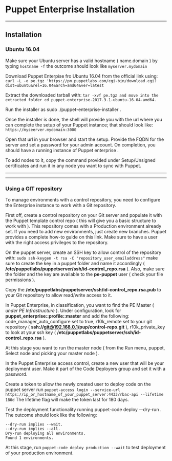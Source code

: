 # Puppet Enterprise Installation

----
## Installation
### Ubuntu 16.04

Make sure your Ubuntu server has a valid hostname ( name.domain ) by typing `hostname -f` the outcome should look like `myserver.mydomain`

Download Puppet Enterpise fro Ubuntu 16.04 from the official link using:
`curl -L -o pe.tgz 'https://pm.puppetlabs.com/cgi-bin/download.cgi?dist=ubuntu&rel=16.04&arch=amd64&ver=latest`

Extract the downloaded tarball with:
`tar -xvf pe.tgz and move into the extracted folder cd puppet-enterprise-2017.3.1-ubuntu-16.04-amd64.`

Run the installer as sudo ./puppet-enterprise-installer .

Once the installer is done, the shell will provide you with the url where you can complete the setup of your Puppet instance; that should look like:
`https://myseerver.mydomain:3000`

Open that url in your browser and start the setup. Provide the FQDN for the server and set a password for your admin account. On completion, you should have a running instance of Puppet enterprise .

To add nodes to it, copy the command provided under Setup/Unsigned certificates and run it in any node you want to sync with Puppet.

----

----
### Using a GIT repository

To manage environments with a control repository, you need to configure the Enterprise instance to work with a Git repository.

First off, create a control repository on your Git server and populate it with the Puppet template control repo ( this will give you a basic structure to work with ).
This repository comes with a Production environment already set.
If you need to add new environments, just create new branches.
Puppet provides a complete how-to guide on this link.
Make sure to have a user with the right access privileges to the repository.

On the puppet server, create an SSH key to allow control of the repository with:
`sudo ssh-keygen -t rsa -C "repository_user_emailaddress"`
make sure to create the key in a puppet folder and name it accordingly ( **/etc/puppetlabs/puppetserver/ssh/id-control_repo.rsa** ).
Also, make sure the folder and the key are available to the **pe-puppet** user ( check your file permissions ).

Copy the **/etc/puppetlabs/puppetserver/ssh/id-control_repo.rsa.pub** to your Git repository to allow read/write access to it.

In Puppet Enterprise, in classification, you want to find the PE Master ( *under PE Infrastructure* ). Under configuration, look for **puppet_enterprise::profile::master** and add the following:
code_manager_auto_configure set to true, r10k_remote set to your git repository ( **ssh://git@192.168.0.1/pup/control-repo.git** ), r10k_private_key to look at your ssh key ( **/etc/puppetlabs/puppetserver/ssh/id-control_repo.rsa** ).

At this stage you want to run the master node ( from the Run menu, puppet, Select node and picking your master node ).

In the Puppet Enterprise access control, create a new user that will be your deployment user. Make it part of the Code Deployers group and set it with a password.

Create a token to allow the newly created user to deploy code on the puppet server run `puppet-access login --service-url https://ip_or_hostname_of_your_puppet_server:4433/rbac-api --lifetime 180d`
The lifetime flag will make the token last for 180 days.

Test the deployment functionality running puppet-code deploy --dry-run . The outcome should look like the following:
```
--dry-run implies --wait.
--dry-run implies --all.
Dry-run deploying all environments.
Found 1 environments.
```
At this stage, run `puppet-code deploy production --wait` to test deployment of your production environment.
